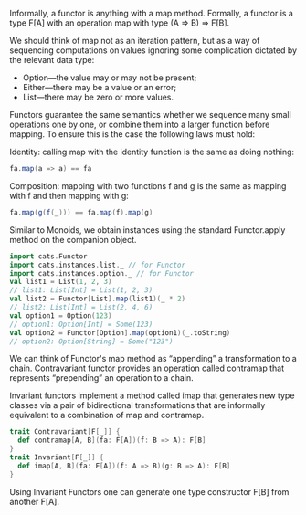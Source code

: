 Informally, a functor is anything with a map method. Formally, a functor is a type F[A] with an operation map with type (A => B) => F[B].

We should think of map not as an iteration pattern, but as a way of sequencing computations on values ignoring some complication dictated by the relevant
data type:
* Option—the value may or may not be present;
* Either—there may be a value or an error;
* List—there may be zero or more values.

Functors guarantee the same semantics whether we sequence many small operations one by one, or combine them into a larger function before mapping. 
To ensure this is the case the following laws must hold:

Identity: calling map with the identity function is the same as doing nothing:
```scala
fa.map(a => a) == fa
```

Composition: mapping with two functions f and g is the same as mapping with f and then mapping with g:
```scala
fa.map(g(f(_))) == fa.map(f).map(g)
```

Similar to Monoids, we obtain instances using the standard Functor.apply method on the companion object.
```scala
import cats.Functor
import cats.instances.list._ // for Functor
import cats.instances.option._ // for Functor
val list1 = List(1, 2, 3)
// list1: List[Int] = List(1, 2, 3)
val list2 = Functor[List].map(list1)(_ * 2)
// list2: List[Int] = List(2, 4, 6)
val option1 = Option(123)
// option1: Option[Int] = Some(123)
val option2 = Functor[Option].map(option1)(_.toString)
// option2: Option[String] = Some("123")
```

We can think of Functor's map method as “appending” a transformation to a chain.
Contravariant functor provides an operation called contramap that represents “prepending” an operation to a chain.

Invariant functors implement a method called imap that generates new type classes via a pair of bidirectional transformations that are informally equivalent to a combination of map and contramap.

```scala
trait Contravariant[F[_]] {
  def contramap[A, B](fa: F[A])(f: B => A): F[B]
}
trait Invariant[F[_]] {
  def imap[A, B](fa: F[A])(f: A => B)(g: B => A): F[B]
}
```
Using Invariant Functors one can generate one type constructor F[B] from another F[A].
